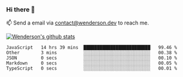 ### Hi there 👋

<!--
**Wenderson-P/wenderson-p** is a ✨ _special_ ✨ repository because its `README.md` (this file) appears on your GitHub profile.

Here are some ideas to get you started:

- 🔭 I’m currently working on ...
- 🌱 I’m currently learning ...
- 👯 I’m looking to collaborate on ...
- 🤔 I’m looking for help with ...
- 💬 Ask me about ...
- 📫 How to reach me: ...
- 😄 Pronouns: ...
- ⚡ Fun fact: ...
-->

📫  Send a email via contact@wenderson.dev to reach me.

[![Wenderson's github stats](https://github-readme-stats.vercel.app/api?username=wenderson-p&show_icons=true&theme=tokyonight&hide=issues)](https://github.com/wenderson-p/github-readme-stats)

<!--START_SECTION:waka-->
```text
JavaScript   14 hrs 39 mins  █████████████████████████   99.46 % 
Other        3 mins          ░░░░░░░░░░░░░░░░░░░░░░░░░   00.38 % 
JSON         0 secs          ░░░░░░░░░░░░░░░░░░░░░░░░░   00.10 % 
Markdown     0 secs          ░░░░░░░░░░░░░░░░░░░░░░░░░   00.05 % 
TypeScript   0 secs          ░░░░░░░░░░░░░░░░░░░░░░░░░   00.01 % 
```
<!--END_SECTION:waka-->
